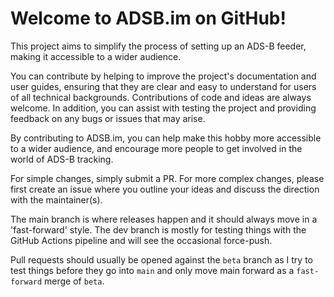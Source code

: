 # Welcome to ADSB.im on GitHub!

This project aims to simplify the process of setting up an ADS-B feeder, making it accessible to a wider audience.

You can contribute by helping to improve the project's documentation and user guides, ensuring that they are clear and easy to understand for users of all technical backgrounds.
Contributions of code and ideas are always welcome.
In addition, you can assist with testing the project and providing feedback on any bugs or issues that may arise.

By contributing to ADSB.im, you can help make this hobby more accessible to a wider audience, and encourage more people to get involved in the world of ADS-B tracking.

For simple changes, simply submit a PR. For more complex changes, please first create an issue where you outline your ideas and discuss the direction with the maintainer(s).

The main branch is where releases happen and it should always move in a 'fast-forward' style. The dev branch is mostly for testing things with the GitHub Actions pipeline and will see the occasional force-push.

Pull requests should usually be opened against the `beta` branch as I try to test things before they go into `main` and only move main forward as a `fast-forward` merge of `beta`.
